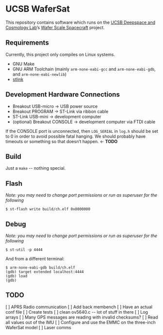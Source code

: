 # UCSB WaferSat
This repository contains software which runs on the [UCSB Deepspace and Cosmology Lab](https://www.deepspace.ucsb.edu)’s [Wafer Scale Spacecraft](https://www.deepspace.ucsb.edu/projects/wafer%20scale%20spacecraft%20development) project.
## Requirements
Currently, this project only compiles on Linux systems.
 
* GNU Make
* GNU ARM Toolchain (mainly `arm-none-eabi-gcc` and `arm-none-eabi-gdb`, and `arm-none-eabi-newlib`)
* [stlink](https://github.com/texane/stlink)
## Development Hardware Connections
* Breakout USB-micro -> USB power source
* Breakout PROGRAM -> ST-Link via ribbon cable
* ST-Link USB-mini -> development computer
* (optional) Breakout CONSOLE -> development computer via FTDI cable
 
If the CONSOLE port is unconnected, then `LOG_SERIAL` in `log.h` should be set to 0 in order to avoid possible fatal hanging.
We should probably have timeouts or something so that doesn’t happen. <- **TODO**
## Build
Just a `make` -- nothing special.
## Flash
*Note: you may need to change port permissions or run as superuser for the following*
 
`$ st-flash write build/ch.elf 0x8000000`
## Debug
*Note: you may need to change port permissions or run as superuser for the following*
 
`$ st-util -p 4444`

And from a different terminal:
```
$ arm-none-eabi-gdb build/ch.elf
(gdb) target extended localhost:4444
(gdb) load
(gdb)
```
## TODO
[ ] APRS Radio communication
[ ] Add back membench
[ ] Have an actual conf file
[ ] Create tests
[ ] clean ov5640.c -- lot of stuff in there
[ ] Log arrays
[ ] Many GPS messages are reading with invalid checksums? 
[ ] Read all values out of the IMU
[ ] Configure and use the EMMC on the three-inch WaferSat model
[ ] Laser comms
